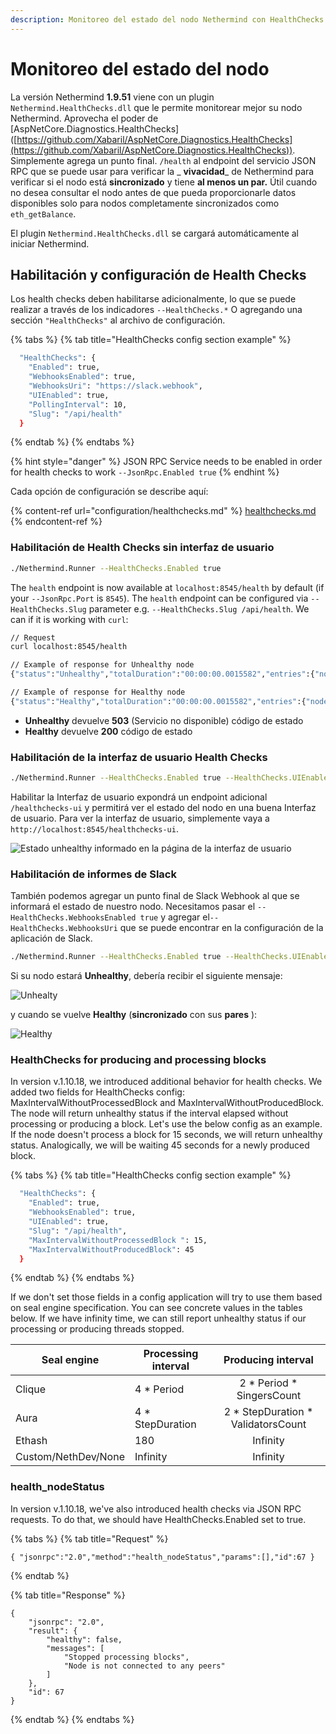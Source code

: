 ```yaml
---
description: Monitoreo del estado del nodo Nethermind con HealthChecks
---
```


# Monitoreo del estado del nodo

La versión Nethermind **1.9.51** viene con un plugin `Nethermind.HealthChecks.dll` que le permite monitorear mejor su nodo Nethermind. Aprovecha el poder de \[AspNetCore.Diagnostics.HealthChecks] ([https://github.com/Xabaril/AspNetCore.Diagnostics.HealthChecks](https://github.com/Xabaril/AspNetCore.Diagnostics.HealthChecks)). Simplemente agrega un punto final. `/health` al endpoint del servicio JSON RPC que se puede usar para verificar la _ **vivacidad**_ de Nethermind para verificar si el nodo está **sincronizado** y tiene **al menos un par.** Útil cuando no desea consultar el nodo antes de que pueda proporcionarle datos disponibles solo para nodos completamente sincronizados como `eth_getBalance`.

El plugin `Nethermind.HealthChecks.dll` se cargará automáticamente al iniciar Nethermind.

## Habilitación y configuración de Health Checks

Los health checks deben habilitarse adicionalmente, lo que se puede realizar a través de los indicadores `--HealthChecks.*` O agregando una sección `"HealthChecks"` al archivo de configuración.

{% tabs %}
{% tab title="HealthChecks config section example" %}
```bash
  "HealthChecks": {
    "Enabled": true,
    "WebhooksEnabled": true,
    "WebhooksUri": "https://slack.webhook",
    "UIEnabled": true,
    "PollingInterval": 10,
    "Slug": "/api/health"
  }
```
{% endtab %}
{% endtabs %}

{% hint style="danger" %}
JSON RPC Service needs to be enabled in order for health checks to work `--JsonRpc.Enabled true`
{% endhint %}

Cada opción de configuración se describe aquí:

{% content-ref url="configuration/healthchecks.md" %}
[healthchecks.md](configuration/healthchecks.md)
{% endcontent-ref %}

### Habilitación de Health Checks sin interfaz de usuario

```bash
./Nethermind.Runner --HealthChecks.Enabled true
```

The `health` endpoint is now available at `localhost:8545/health` by default (if your `--JsonRpc.Port` is `8545`). The `health` endpoint can be configured via `--HealthChecks.Slug` parameter e.g. `--HealthChecks.Slug /api/health`. We can if it is working with `curl`:

```bash
// Request
curl localhost:8545/health

// Example of response for Unhealthy node
{"status":"Unhealthy","totalDuration":"00:00:00.0015582","entries":{"node-health":{"data":{},"description":"The node has 0 peers connected","duration":"00:00:00.0003881","status":"Unhealthy","tags":[]}}}

// Example of response for Healthy node
{"status":"Healthy","totalDuration":"00:00:00.0015582","entries":{"node-health":{"data":{},"description":"The node is now fully synced with a network, number of peers: 99","duration":"00:00:00.0003881","status":"Healthy","tags":[]}}}
```

* **Unhealthy** devuelve **503** (Servicio no disponible) código de estado
* **Healthy** devuelve **200** código de estado

### Habilitación de la interfaz de usuario Health Checks

```bash
./Nethermind.Runner --HealthChecks.Enabled true --HealthChecks.UIEnabled true
```

Habilitar la Interfaz de usuario expondrá un endpoint adicional `/healthchecks-ui` y permitirá ver el estado del nodo en una buena Interfaz de usuario. Para ver la interfaz de usuario, simplemente vaya a `http://localhost:8545/healthchecks-ui`.

![Estado unhealthy informado en la página de la interfaz de usuario](<../.gitbook/assets/image (76).png>)

### Habilitación de informes de Slack

También podemos agregar un punto final de Slack Webhook al que se informará el estado de nuestro nodo. Necesitamos pasar el `--HealthChecks.WebhooksEnabled true` y agregar el`--HealthChecks.WebhooksUri` que se puede encontrar en la configuración de la aplicación de Slack.

```bash
./Nethermind.Runner --HealthChecks.Enabled true --HealthChecks.UIEnabled true --HealthChecks.WebhooksEnabled true --HealthChecks.WebhooksUri https://hooks.slack.com/
```

Si su nodo estará **Unhealthy**, debería recibir el siguiente mensaje:

![Unhealty](<../.gitbook/assets/image (114).png>)

y cuando se vuelve **Healthy** (**sincronizado** con sus **pares** ):

![Healthy](<../.gitbook/assets/image (46).png>)

### HealthChecks for producing and processing blocks

In version v.1.10.18, we introduced additional behavior for health checks. We added two fields for HealthChecks config: MaxIntervalWithoutProcessedBlock and MaxIntervalWithoutProducedBlock. The node will return unhealthy status if the interval elapsed without processing or producing a block. Let's use the below config as an example. If the node doesn't process a block for 15 seconds, we will return unhealthy status. Analogically, we will be waiting 45 seconds for a newly produced block.

{% tabs %}
{% tab title="HealthChecks config section example" %}
```bash
  "HealthChecks": {
    "Enabled": true,
    "WebhooksEnabled": true,
    "UIEnabled": true,
    "Slug": "/api/health",
    "MaxIntervalWithoutProcessedBlock ": 15,
    "MaxIntervalWithoutProducedBlock": 45
  }
```
{% endtab %}
{% endtabs %}

If we don't set those fields in a config application will try to use them based on seal engine specification. You can see concrete values in the tables below. If we have infinity time, we can still report unhealthy status if our processing or producing threads stopped.

| Seal engine         | Processing interval |          Producing interval          |
| ------------------- | ------------------- | :----------------------------------: |
| Clique              | 4 \* Period         |      2 \* Period \* SingersCount     |
| Aura                | 4 \* StepDuration   | 2 \* StepDuration \* ValidatorsCount |
| Ethash              | 180                 |               Infinity               |
| Custom/NethDev/None | Infinity            |               Infinity               |

### health\_nodeStatus

In version v.1.10.18, we've also introduced health checks via JSON RPC requests. To do that, we should have HealthChecks.Enabled set to true.

{% tabs %}
{% tab title="Request" %}
```
{ "jsonrpc":"2.0","method":"health_nodeStatus","params":[],"id":67 }
```
{% endtab %}

{% tab title="Response" %}
```
{
    "jsonrpc": "2.0",
    "result": {
        "healthy": false,
        "messages": [
            "Stopped processing blocks",
            "Node is not connected to any peers"
        ]
    },
    "id": 67
}
```
{% endtab %}
{% endtabs %}
